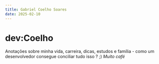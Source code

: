 ```yaml
---
title: Gabriel Coelho Soares
date: 2025-02-10
---
```


# dev:Coelho

Anotações sobre minha vida, carreira, dicas, estudos e família - como um desenvolvedor consegue conciliar tudo isso ? ;) *Muito café*
